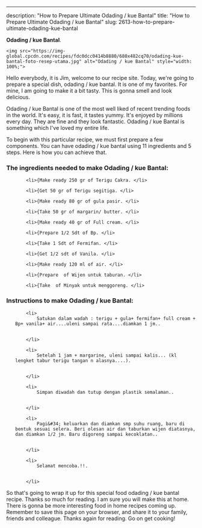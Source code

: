 ---
description: "How to Prepare Ultimate Odading / kue Bantal"
title: "How to Prepare Ultimate Odading / kue Bantal"
slug: 2613-how-to-prepare-ultimate-odading-kue-bantal

<p>
	<strong>Odading / kue Bantal</strong>. 
	
</p>
<p>
	
	<img src="https://img-global.cpcdn.com/recipes/fdc0dcc0414b8880/680x482cq70/odading-kue-bantal-foto-resep-utama.jpg" alt="Odading / kue Bantal" style="width: 100%;">
	
	
</p>
<p>
	Hello everybody, it is Jim, welcome to our recipe site. Today, we're going to prepare a special dish, odading / kue bantal. It is one of my favorites. For mine, I am going to make it a bit tasty. This is gonna smell and look delicious.
</p>
	
<p>
	Odading / kue Bantal is one of the most well liked of recent trending foods in the world. It's easy, it is fast, it tastes yummy. It's enjoyed by millions every day. They are fine and they look fantastic. Odading / kue Bantal is something which I've loved my entire life.
</p>
<p>
	
</p>

<p>
To begin with this particular recipe, we must first prepare a few components. You can have odading / kue bantal using 11 ingredients and 5 steps. Here is how you can achieve that.
</p>

<h3>The ingredients needed to make Odading / kue Bantal:</h3>

<ol>
	
		<li>{Make ready 250 gr of Terigu Cakra. </li>
	
		<li>{Get 50 gr of Terigu segitiga. </li>
	
		<li>{Make ready 80 gr of gula pasir. </li>
	
		<li>{Take 50 gr of margarin/ butter. </li>
	
		<li>{Make ready 40 gr of Full cream. </li>
	
		<li>{Prepare 1/2 Sdt of Bp. </li>
	
		<li>{Take 1 Sdt of Fermifan. </li>
	
		<li>{Get 1/2 sdt of Vanila. </li>
	
		<li>{Make ready 120 ml of air. </li>
	
		<li>{Prepare  of Wijen untuk taburan. </li>
	
		<li>{Take  of Minyak untuk menggoreng. </li>
	
</ol>
<p>
	
</p>

<h3>Instructions to make Odading / kue Bantal:</h3>

<ol>
	
		<li>
			Satukan dalam wadah : terigu + gula+ fermifan+ full cream + Bp+ vanila+ air....uleni sampai rata....diamkan 1 jm..
			
			
		</li>
	
		<li>
			Setelah 1 jam + margarine, uleni sampai kalis... (kl lengket tabur terigu tangan n alasnya....).
			
			
		</li>
	
		<li>
			Simpan diwadah dan tutup dengan plastik semalaman..
			
			
		</li>
	
		<li>
			Pagi&#34; keluarkan dan diamkan smp suhu ruang, baru di bentuk sesuai selera. Beri olesan air dan taburkan wijen diatasnya, dan diamkan 1/2 jm. Baru digoreng sampai kecoklatan..
			
			
		</li>
	
		<li>
			Selamat mencoba.!!.
			
			
		</li>
	
</ol>

<p>
	
</p>

<p>
	So that's going to wrap it up for this special food odading / kue bantal recipe. Thanks so much for reading. I am sure you will make this at home. There is gonna be more interesting food in home recipes coming up. Remember to save this page on your browser, and share it to your family, friends and colleague. Thanks again for reading. Go on get cooking!
</p>
